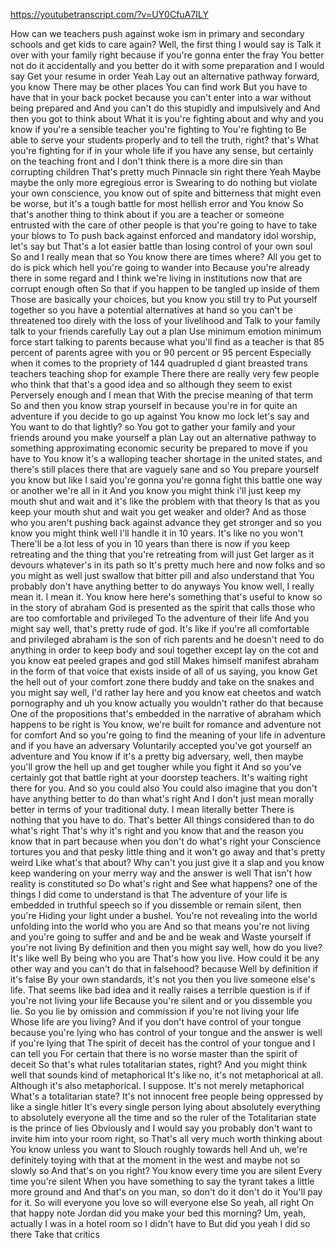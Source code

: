 https://youtubetranscript.com/?v=UY0CfuA7ILY

 How can we teachers push against woke ism in primary and secondary schools and get kids to care again? Well, the first thing I would say is Talk it over with your family right because if you're gonna enter the fray You better not do it accidentally and you better do it with some preparation and I would say Get your resume in order Yeah Lay out an alternative pathway forward, you know There may be other places You can find work But you have to have that in your back pocket because you can't enter into a war without being prepared and And you can't do this stupidly and impulsively and And then you got to think about What it is you're fighting about and why and you know if you're a sensible teacher you're fighting to You're fighting to Be able to serve your students properly and to tell the truth, right? that's What you're fighting for if in your whole life if you have any sense, but certainly on the teaching front and I don't think there is a more dire sin than corrupting children That's pretty much Pinnacle sin right there Yeah Maybe maybe the only more egregious error is Swearing to do nothing but violate your own conscience, you know out of spite and bitterness that might even be worse, but it's a tough battle for most hellish error and You know So that's another thing to think about if you are a teacher or someone entrusted with the care of other people is that you're going to have to take your blows to To push back against enforced and mandatory idol worship, let's say but That's a lot easier battle than losing control of your own soul So and I really mean that so You know there are times where? All you get to do is pick which hell you're going to wander into Because you're already there in some regard and I think we're living in institutions now that are corrupt enough often So that if you happen to be tangled up inside of them Those are basically your choices, but you know you still try to Put yourself together so you have a potential alternatives at hand so you can't be threatened too direly with the loss of your livelihood and Talk to your family talk to your friends carefully Lay out a plan Use minimum emotion minimum force start talking to parents because what you'll find as a teacher is that 85 percent of parents agree with you or 90 percent or 95 percent Especially when it comes to the propriety of 144 quadrupled d giant breasted trans teachers teaching shop for example There there are really very few people who think that that's a good idea and so although they seem to exist Perversely enough and I mean that With the precise meaning of that term So and then you know strap yourself in because you're in for quite an adventure if you decide to go up against You know mo lock let's say and You want to do that lightly? so You got to gather your family and your friends around you make yourself a plan Lay out an alternative pathway to something approximating economic security be prepared to move if you have to You know it's a walloping teacher shortage in the united states, and there's still places there that are vaguely sane and so You prepare yourself you know but like I said you're gonna you're gonna fight this battle one way or another we're all in it And you know you might think i'll just keep my mouth shut and wait and it's like the problem with that theory Is that as you keep your mouth shut and wait you get weaker and older? And as those who you aren't pushing back against advance they get stronger and so you know you might think well I'll handle it in 10 years. It's like no you won't There'll be a lot less of you in 10 years than there is now if you keep retreating and the thing that you're retreating from will just Get larger as it devours whatever's in its path so It's pretty much here and now folks and so you might as well just swallow that bitter pill and also understand that You probably don't have anything better to do anyways You know well, I really mean it. I mean it. You know here here's something that's useful to know so in the story of abraham God is presented as the spirit that calls those who are too comfortable and privileged To the adventure of their life And you might say well, that's pretty rude of god. It's like if you're all comfortable and privileged abraham is the son of rich parents and he doesn't need to do anything in order to keep body and soul together except lay on the cot and you know eat peeled grapes and god still Makes himself manifest abraham in the form of that voice that exists inside of all of us saying, you know Get the hell out of your comfort zone there buddy and take on the snakes and you might say well, I'd rather lay here and you know eat cheetos and watch pornography and uh you know actually you wouldn't rather do that because One of the propositions that's embedded in the narrative of abraham which happens to be right is You know, we're built for romance and adventure not for comfort And so you're going to find the meaning of your life in adventure and if you have an adversary Voluntarily accepted you've got yourself an adventure and You know if it's a pretty big adversary, well, then maybe you'll grow the hell up and get tougher while you fight it And so you've certainly got that battle right at your doorstep teachers. It's waiting right there for you. And so you could also You could also imagine that you don't have anything better to do than what's right And I don't just mean morally better in terms of your traditional duty. I mean literally better There is nothing that you have to do. That's better All things considered than to do what's right That's why it's right and you know that and the reason you know that in part because when you don't do what's right your Conscience tortures you and that pesky little thing and it won't go away and that's pretty weird Like what's that about? Why can't you just give it a slap and you know keep wandering on your merry way and the answer is well That isn't how reality is constituted so Do what's right and See what happens? one of the things I did come to understand is that The adventure of your life is embedded in truthful speech so if you dissemble or remain silent, then you're Hiding your light under a bushel. You're not revealing into the world unfolding into the world who you are And so that means you're not living and you're going to suffer and and be and be weak and Waste yourself if you're not living By definition and then you might say well, how do you live? It's like well By being who you are That's how you live. How could it be any other way and you can't do that in falsehood? because Well by definition if it's false By your own standards, it's not you then you live someone else's life. That seems like bad idea and it really raises a terrible question is if if you're not living your life Because you're silent and or you dissemble you lie. So you lie by omission and commission if you're not living your life Whose life are you living? And if you don't have control of your tongue because you're lying who has control of your tongue and the answer is well if you're lying that The spirit of deceit has the control of your tongue and I can tell you For certain that there is no worse master than the spirit of deceit So that's what rules totalitarian states, right? And you might think well that sounds kind of metaphorical It's like no, it's not metaphorical at all. Although it's also metaphorical. I suppose. It's not merely metaphorical What's a totalitarian state? It's not innocent free people being oppressed by like a single hitler It's every single person lying about absolutely everything to absolutely everyone all the time and so the ruler of the Totalitarian state is the prince of lies Obviously and I would say you probably don't want to invite him into your room right, so That's all very much worth thinking about You know unless you want to Slouch roughly towards hell And uh, we're definitely toying with that at the moment in the west and maybe not so slowly so And that's on you right? You know every time you are silent Every time you're silent When you have something to say the tyrant takes a little more ground and And that's on you man, so don't do it don't do it You'll pay for it. So will everyone you love so will everyone else So yeah, all right On that happy note Jordan did you make your bed this morning? Um, yeah, actually I was in a hotel room so I didn't have to But did you yeah I did so there Take that critics